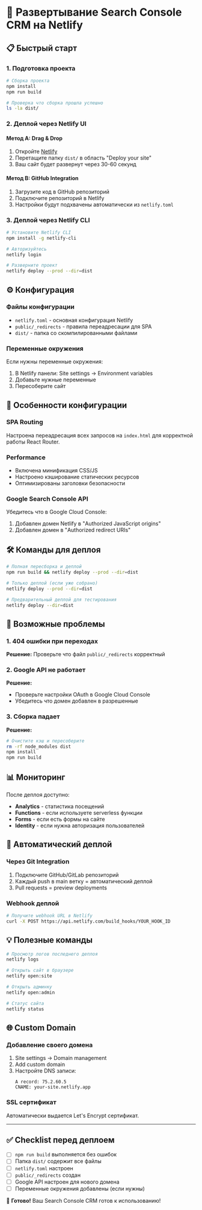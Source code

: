 # 🚀 Развертывание Search Console CRM на Netlify

## 📋 Быстрый старт

### 1. Подготовка проекта
```bash
# Сборка проекта
npm install
npm run build

# Проверка что сборка прошла успешно
ls -la dist/
```

### 2. Деплой через Netlify UI

#### Метод A: Drag & Drop
1. Откройте [Netlify](https://app.netlify.com/)
2. Перетащите папку `dist/` в область "Deploy your site"
3. Ваш сайт будет развернут через 30-60 секунд

#### Метод B: GitHub Integration
1. Загрузите код в GitHub репозиторий
2. Подключите репозиторий в Netlify
3. Настройки будут подхвачены автоматически из `netlify.toml`

### 3. Деплой через Netlify CLI

```bash
# Установите Netlify CLI
npm install -g netlify-cli

# Авторизуйтесь
netlify login

# Разверните проект
netlify deploy --prod --dir=dist
```

## ⚙️ Конфигурация

### Файлы конфигурации
- `netlify.toml` - основная конфигурация Netlify
- `public/_redirects` - правила переадресации для SPA
- `dist/` - папка со скомпилированными файлами

### Переменные окружения
Если нужны переменные окружения:
1. В Netlify панели: Site settings → Environment variables
2. Добавьте нужные переменные
3. Пересоберите сайт

## 🔧 Особенности конфигурации

### SPA Routing
Настроена переадресация всех запросов на `index.html` для корректной работы React Router.

### Performance
- Включена минификация CSS/JS
- Настроено кэширование статических ресурсов
- Оптимизированы заголовки безопасности

### Google Search Console API
Убедитесь что в Google Cloud Console:
1. Добавлен домен Netlify в "Authorized JavaScript origins"
2. Добавлен домен в "Authorized redirect URIs"

## 🛠️ Команды для деплоя

```bash
# Полная пересборка и деплой
npm run build && netlify deploy --prod --dir=dist

# Только деплой (если уже собрано)
netlify deploy --prod --dir=dist

# Предварительный деплой для тестирования
netlify deploy --dir=dist
```

## 🚨 Возможные проблемы

### 1. 404 ошибки при переходах
**Решение:** Проверьте что файл `public/_redirects` корректный

### 2. Google API не работает
**Решение:** 
- Проверьте настройки OAuth в Google Cloud Console
- Убедитесь что домен добавлен в разрешенные

### 3. Сборка падает
**Решение:**
```bash
# Очистите кэш и пересоберите
rm -rf node_modules dist
npm install
npm run build
```

## 📊 Мониторинг

После деплоя доступно:
- **Analytics** - статистика посещений
- **Functions** - если используете serverless функции  
- **Forms** - если есть формы на сайте
- **Identity** - если нужна авторизация пользователей

## 🔄 Автоматический деплой

### Через Git Integration
1. Подключите GitHub/GitLab репозиторий
2. Каждый push в main ветку = автоматический деплой
3. Pull requests = preview deployments

### Webhook деплой
```bash
# Получите webhook URL в Netlify
curl -X POST https://api.netlify.com/build_hooks/YOUR_HOOK_ID
```

## 💡 Полезные команды

```bash
# Просмотр логов последнего деплоя
netlify logs

# Открыть сайт в браузере
netlify open:site

# Открыть админку
netlify open:admin

# Статус сайта
netlify status
```

## 🌐 Custom Domain

### Добавление своего домена
1. Site settings → Domain management
2. Add custom domain
3. Настройте DNS записи:
   ```
   A record: 75.2.60.5
   CNAME: your-site.netlify.app
   ```

### SSL сертификат
Автоматически выдается Let's Encrypt сертификат.

---

## ✅ Checklist перед деплоем

- [ ] `npm run build` выполняется без ошибок
- [ ] Папка `dist/` содержит все файлы
- [ ] `netlify.toml` настроен
- [ ] `public/_redirects` создан
- [ ] Google API настроен для нового домена
- [ ] Переменные окружения добавлены (если нужны)

🎉 **Готово!** Ваш Search Console CRM готов к использованию! 